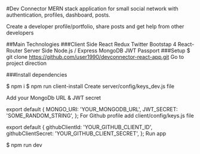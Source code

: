 #Dev Connector
MERN stack application for small social network with authentication, profiles, dashboard, posts.

Create a developer profile/portfolio, share posts and get help from other developers

##Main Technologies
###Client Side
React
Redux
Twitter Bootstap 4
React-Router
Server Side
Node.js / Express
MongoDB
JWT
Passport
###Setup
$ git clone https://github.com/user1990/devconnector-react-app.git
Go to project direction

###Install dependencies

$ npm i
$ npm run client-install
Create server/config/keys_dev.js file

Add your MongoDb URL & JWT secret

export default {
MONGO_URI: 'YOUR_MONGODB_URL',
JWT_SECRET: 'SOME_RANDOM_STRING',
};
For Github profile add client/config/keys.js file

export default {
githubClientId: 'YOUR_GITHUB_CLIENT_ID',
githubClientSecret: 'YOUR_GITHUB_CLIENT_SECRET',
};
Run app

$ npm run dev
